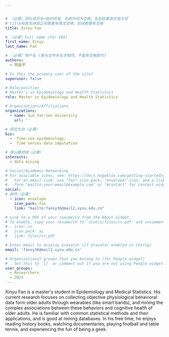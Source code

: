 ```yaml
---


# （必需）团队成员名+姓的拼音，名姓中间为空格，名和姓都首字母大写
# title和姓名拼音之间需要有英文空格，后续都要有空格
title: Xinyu Fan

# （必需）Full name (for SEO)
first_name: Xinyu
last_name: Fan

# （必需）用户名 (需与文件夹名字相同，不能有空格即可)
authors:
  - 樊鑫宇

# Is this the primary user of the site?
superuser: false

# Role/position
# Master's in Epidemiology and Health Statistics
role: Master in Epidemiology and Health Statistics

# Organizations/Affiliations
organizations:
  - name: Sun Yat-sen University
    url: ''

# 研究方向（必需）
bio: 
  -  Time-use epidemiology; 
  -  Time series data imputation

# 感兴趣领域（必需）
interests:
  - data mining

# Social/Academic Networking
# For available icons, see: https://docs.hugoblox.com/getting-started/page-builder/#icons
#   For an email link, use "fas" icon pack, "envelope" icon, and a link in the
#   form "mailto:your-email@example.com" or "#contact" for contact widget.
social:
# 邮件（必需）
  - icon: envelope
    icon_pack: fas
    link: "mailto:fanxy36@mail2.sysu.edu.cn"

# Link to a PDF of your resume/CV from the About widget.
# To enable, copy your resume/CV to `static/files/cv.pdf` and uncomment the lines below.
# - icon: cv
#   icon_pack: ai
#   link: files/cv.pdf

# Enter email to display Gravatar (if Gravatar enabled in Config)
email: 'fanxy36@mail2.sysu.edu.cn'

# Organizational groups that you belong to (for People widget)
#   Set this to `[]` or comment out if you are not using People widget.
user_groups:
  - Researchers
  - 2023
---
```


Xinyu Fan is a master's student in Epidemiology and Medical Statistics. His current research focuses on collecting objective physiological behavioral data form older adults through wearables (like smart bands), and mining the complex associations between these behaviors and cognitive health of older adults. He is familiar with common statistical methods and their applications, and is good at mining databases. In his free time, he enjoys reading history books, watching documentaries, playing football and table tennis, and experiencing the fun of being a geek.



